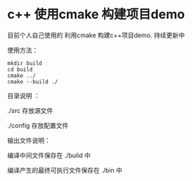 # c++ 使用cmake 构建项目demo 



目前个人自己使用的 利用cmake 构建c++项目demo. 持续更新中

使用方法： 

```shell 
mkdir build 
cd build 
cmake ../
cmake --build ./
```

目录说明 ：

./src 存放源文件

./config 存放配置文件

输出文件说明：

编译中间文件保存在 ./build 中

编译产生的最终可执行文件保存在 ./bin 中